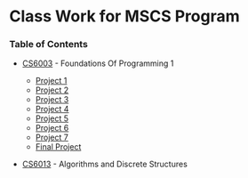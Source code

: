 # Class Work for MSCS Program

### Table of Contents
  - [CS6003](https://github.com/amasse-1/class_work/tree/main/CSC6003) - Foundations Of Programming 1
    - [Project 1](https://github.com/amasse-1/class_work/blob/main/CSC6003/project1.py)
    - [Project 2](https://github.com/amasse-1/class_work/blob/main/CSC6003/project2.py)
    - [Project 3](https://github.com/amasse-1/class_work/tree/main/CSC6003/project3) 
    - [Project 4](https://github.com/amasse-1/class_work/tree/main/CSC6003/project4)
    - [Project 5](https://github.com/amasse-1/class_work/blob/main/CSC6003/project5.py)
    - [Project 6](https://github.com/amasse-1/class_work/tree/main/CSC6003/project6)
    - [Project 7](https://github.com/amasse-1/class_work/tree/main/CSC6003/project7)
    - [Final Project](https://github.com/amasse-1/class_work/tree/main/CSC6003/Final%20Project)
  
  - [CS6013](https://github.com/amasse-1/class_work/tree/CS6013) - Algorithms and Discrete Structures
